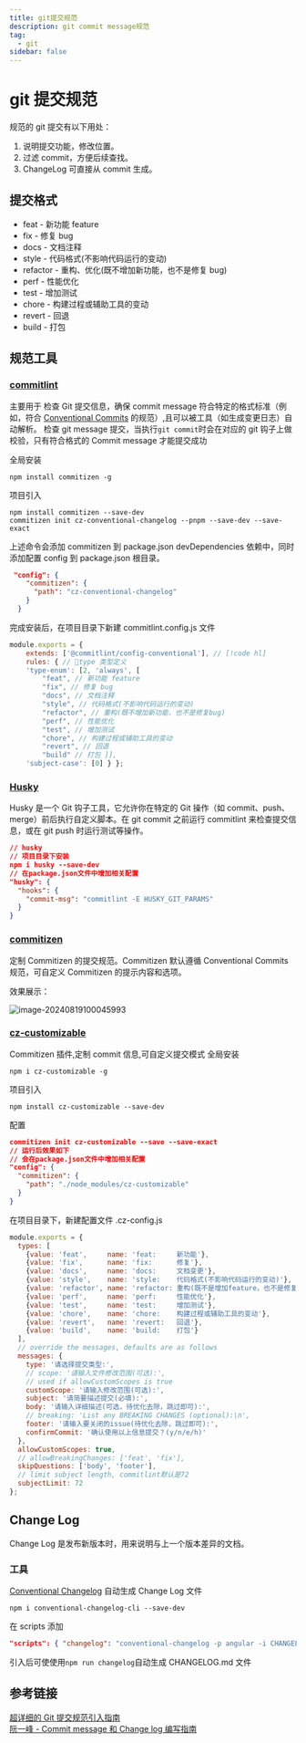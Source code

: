```yaml
---
title: git提交规范
description: git commit message规范
tag:
  - git
sidebar: false
---
```


# git 提交规范

规范的 git 提交有以下用处：

1. 说明提交功能，修改位置。
2. 过滤 commit，方便后续查找。
3. ChangeLog 可直接从 commit 生成。

## 提交格式

- feat - 新功能 feature
- fix - 修复 bug
- docs - 文档注释
- style - 代码格式(不影响代码运行的变动)
- refactor - 重构、优化(既不增加新功能，也不是修复 bug)
- perf - 性能优化
- test - 增加测试
- chore - 构建过程或辅助工具的变动
- revert - 回退
- build - 打包

## 规范工具

### [commitlint](https://link.juejin.cn/?target=https%3A%2F%2Fmarionebl.github.io%2Fcommitlint%2F%23%2F 'https://marionebl.github.io/commitlint/#/')

主要用于 检查 Git 提交信息，确保 commit message 符合特定的格式标准（例如，符合 [Conventional Commits](https://www.conventionalcommits.org/en/v1.0.0/) 的规范）,且可以被工具（如生成变更日志）自动解析。
检查 git message 提交，当执行`git commit`时会在对应的 git 钩子上做校验，只有符合格式的 Commit message 才能提交成功

全局安装

```shell
npm install commitizen -g
```

项目引入

```shell
npm install commitizen --save-dev
commitizen init cz-conventional-changelog --pnpm --save-dev --save-exact
```

上述命令会添加 commitizen 到 package.json devDependencies 依赖中，同时添加配置 config 到 package.json 根目录。

```JSON
 "config": {
    "commitizen": {
      "path": "cz-conventional-changelog"
    }
  }
```

完成安装后，在项目目录下新建 commitlint.config.js 文件

```JavaScript
module.exports = {
	extends: ['@commitlint/config-conventional'], // [!code hl]
	rules: { // type 类型定义
	'type-enum': [2, 'always', [
		"feat", // 新功能 feature
		"fix", // 修复 bug
		"docs", // 文档注释
		"style", // 代码格式(不影响代码运行的变动)
		"refactor", // 重构(既不增加新功能，也不是修复bug)
		"perf", // 性能优化
		"test", // 增加测试
		"chore", // 构建过程或辅助工具的变动
		"revert", // 回退
		"build" // 打包 ]],
	'subject-case': [0] } };
```

### [Husky](https://github.com/typicode/husky)

Husky 是一个 Git 钩子工具，它允许你在特定的 Git 操作（如 commit、push、merge）前后执行自定义脚本。在 git commit 之前运行 commitlint 来检查提交信息，或在 git push 时运行测试等操作。

```JSON
// husky
// 项目目录下安装
npm i husky --save-dev
// 在package.json文件中增加相关配置
"husky": {
  "hooks": {
    "commit-msg": "commitlint -E HUSKY_GIT_PARAMS"
  }
}
```

### [commitizen](https://github.com/commitizen/cz-cli)

定制 Commitizen 的提交规范。Commitizen 默认遵循 Conventional Commits 规范，可自定义 Commitizen 的提示内容和选项。

效果展示：

![image-20240819100045993](/Users/peepocry/Desktop/blog/docs/tools/assets/image-20240819100045993.png)

### [cz-customizable](https://github.com/leoforfree/cz-customizable)

Commitizen 插件,定制 commit 信息,可自定义提交模式
全局安装

```
npm i cz-customizable -g
```

项目引入

```
npm install cz-customizable --save-dev
```

配置

```JSON
commitizen init cz-customizable --save --save-exact
// 运行后效果如下
// 会在package.json文件中增加相关配置
"config": {
  "commitizen": {
    "path": "./node_modules/cz-customizable"
  }
}
```

在项目目录下，新建配置文件 .cz-config.js

```JavaScript
module.exports = {
  types: [
    {value: 'feat',     name: 'feat:     新功能'},
    {value: 'fix',      name: 'fix:      修复'},
    {value: 'docs',     name: 'docs:     文档变更'},
    {value: 'style',    name: 'style:    代码格式(不影响代码运行的变动)'},
    {value: 'refactor', name: 'refactor: 重构(既不是增加feature，也不是修复bug)'},
    {value: 'perf',     name: 'perf:     性能优化'},
    {value: 'test',     name: 'test:     增加测试'},
    {value: 'chore',    name: 'chore:    构建过程或辅助工具的变动'},
    {value: 'revert',   name: 'revert:   回退'},
    {value: 'build',    name: 'build:    打包'}
  ],
  // override the messages, defaults are as follows
  messages: {
    type: '请选择提交类型:',
    // scope: '请输入文件修改范围(可选):',
    // used if allowCustomScopes is true
    customScope: '请输入修改范围(可选):',
    subject: '请简要描述提交(必填):',
    body: '请输入详细描述(可选，待优化去除，跳过即可):',
    // breaking: 'List any BREAKING CHANGES (optional):\n',
    footer: '请输入要关闭的issue(待优化去除，跳过即可):',
    confirmCommit: '确认使用以上信息提交？(y/n/e/h)'
  },
  allowCustomScopes: true,
  // allowBreakingChanges: ['feat', 'fix'],
  skipQuestions: ['body', 'footer'],
  // limit subject length, commitlint默认是72
  subjectLimit: 72
};
```

## Change Log

Change Log 是发布新版本时，用来说明与上一个版本差异的文档。

### 工具

[Conventional Changelog](https://link.juejin.cn/?target=https%3A%2F%2Fgithub.com%2Fconventional-changelog%2Fconventional-changelog%23conventional-changelog 'https://github.com/conventional-changelog/conventional-changelog#conventional-changelog')
自动生成 Change Log 文件

```npm
npm i conventional-changelog-cli --save-dev
```

在 scripts 添加

```JSON
"scripts": { "changelog": "conventional-changelog -p angular -i CHANGELOG.md -s" }
```

引入后可使使用`npm run changelog`自动生成 CHANGELOG.md 文件

## 参考链接

[超详细的 Git 提交规范引入指南](ttps://juejin.cn/post/6844903793033756680)  
[阮一峰 - Commit message 和 Change log 编写指南](https://ruanyifeng.com/blog/2016/01/commit_message_change_log.html)
